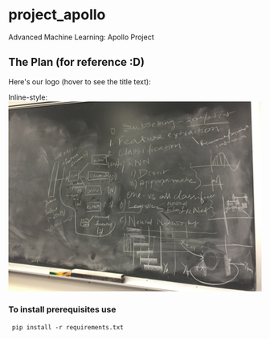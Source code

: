 # project_apollo
Advanced Machine Learning: Apollo Project

## The Plan (for reference :D)
Here's our logo (hover to see the title text):

Inline-style: 
![alt text](The_plan.jpg "The Plan")


### To install prerequisites use
```` pip install -r requirements.txt````